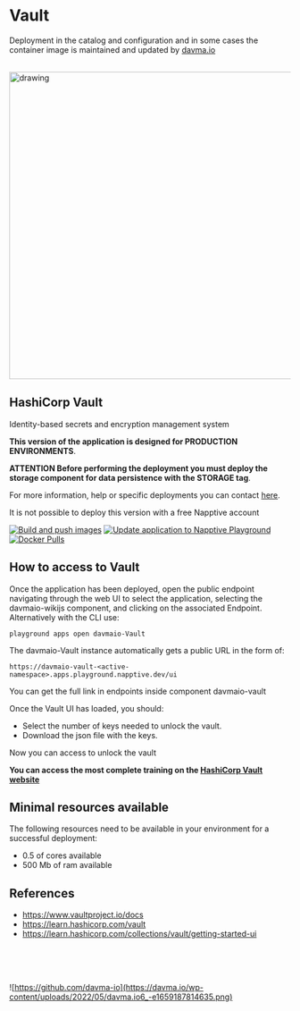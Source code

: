 # Vault

Deployment in the catalog and configuration and in some cases the container image is maintained and updated by [davma.io](mailto:contact@davma.io)

</br>

<img src="https://www.datocms-assets.com/2885/1542059843-vaultshare-imglogo-w-stack-graphic1200x630.png" alt="drawing" width="550"/>

</br>

## HashiCorp Vault

Identity-based secrets and encryption management system

 __This version of the application is designed for PRODUCTION ENVIRONMENTS__.  

__ATTENTION Before performing the deployment you must deploy the storage component for data persistence with the STORAGE tag__.  

For more information, help or specific deployments you can contact [here](mailto:contact@davma.io).

It is not possible to deploy this version with a free Napptive account

[![Build and push images](https://github.com/davma-io-images/vault-ui/actions/workflows/docker-image.yml/badge.svg)](https://github.com/davma-io-images/vault-ui/actions/workflows/docker-image.yml)
[![Update application to Napptive Playground](https://github.com/davma-io-templates/vault-templates/actions/workflows/napptive-push.yml/badge.svg)](https://github.com/davma-io-templates/vault-templates/actions/workflows/napptive-push.yml)
[![Docker Pulls](https://img.shields.io/docker/pulls/davma/vault-ui?logo=docker&logoColor=white)](https://hub.docker.com/r/davma/vault-ui)


## How to access to Vault

Once the application has been deployed, open the public endpoint navigating through the web UI to select the application, selecting the davmaio-wikijs component, and clicking on the associated Endpoint. Alternatively with the CLI use:

```
playground apps open davmaio-Vault
```

The davmaio-Vault instance automatically gets a public URL in the form of:

```
https://davmaio-vault-<active-namespace>.apps.playground.napptive.dev/ui
```

You can get the full link in endpoints inside component davmaio-vault

Once the Vault UI has loaded, you should:

- Select the number of keys needed to unlock the vault.
- Download the json file with the keys.

Now you can access to unlock the vault

__You can access the most complete training on the [HashiCorp Vault website](https://learn.hashicorp.com/collections/vault/getting-started-ui)__


## Minimal resources available
The following resources need to be available in your environment for a successful deployment:
- 0.5 of cores available
- 500 Mb of ram available

## References
* https://www.vaultproject.io/docs
* https://learn.hashicorp.com/vault
* https://learn.hashicorp.com/collections/vault/getting-started-ui



</br>
</br>
</br>

![https://github.com/davma-io](https://davma.io/wp-content/uploads/2022/05/davma.io6_-e1659187814635.png)
</br>
</br>
</br>